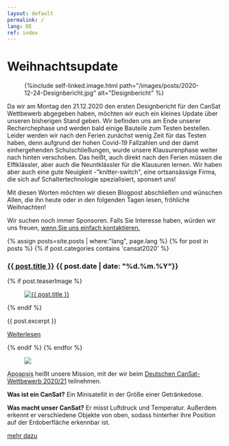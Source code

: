 ```yaml
---
layout: default
permalink: /
lang: DE
ref: index
---
```


# Weihnachtsupdate 

<figure class="center medium">
  {%include self-linked.image.html path="/images/posts/2020-12-24-Designbericht.jpg" alt="Designbericht" %}
</figure>


Da wir am Montag den 21.12.2020 den ersten Designbericht für den CanSat Wettbewerb abgegeben haben, möchten wir euch ein kleines Update über unseren bisherigen Stand geben. Wir befinden uns am Ende unserer Recherchephase und werden bald einige Bauteile zum Testen bestellen. Leider werden wir nach den Ferien zunächst wenig Zeit für das Testen haben, denn aufgrund der hohen Covid-19 Fallzahlen und der damit einhergehenden Schulschließungen, wurde unsere Klausurenphase weiter nach hinten verschoben. Das heißt, auch direkt nach den Ferien müssen die Elftklässler, aber auch die Neuntklässler für die Klausuren lernen. Wir haben aber auch eine gute Neuigkeit -"knitter-switch", eine ortsansässige Firma, die sich auf Schaltertechnologie spezialisiert, sponsert uns! 

Mit diesen Worten möchten wir diesen Blogpost abschließen und wünschen Allen, die ihn heute oder in den folgenden Tagen lesen, fröhliche Weihnachten!


<p>Wir suchen noch immer Sponsoren. Falls Sie Interesse haben, würden wir uns freuen, <a href="mailto:{{ site.footer-links.email }}" target="_blank">wenn Sie uns einfach kontaktieren.</a></p>

{% assign posts=site.posts | where:"lang", page.lang %}
{% for post in posts %}
{% if post.categories contains 'cansat2020' %}
<article class="post clearfix">
  <h3><a href="{{ site.baseurl }}{{ post.url }}">{{ post.title }}</a> <span class="meta">{{ post.date | date: "%d.%m.%Y"}}</span></h3>

  {% if post.teaserImage %}
    <figure class="left">
      <a href="{{ post.url }}">
        <img src="{{ post.teaserImage }}" alt="{{ post.title }}" />
      </a>
    </figure>
  {% endif %}

  <div class="entry">
    {{ post.excerpt }}
  </div>

  <a href="{{ site.baseurl }}{{ post.url }}" class="read-more">Weiterlesen</a>
</article>
{% endif %}
{% endfor %}

<div class="page-banner side-figure">
  <figure class="medium">
    <img src="{{ site.baseurl }}/images/logo-1024x512.png" />
  </figure>
  <div>
    <p><abbr title="Apoapsis ist ein Begriff aus der Astronomie: Er beschreibt den Punkt, an dem ein Körper in seiner Umlaufbahn um einen Zentralkörper weitestmöglich von diesem Zentralkörper entfernt ist.">Apoapsis</abbr> heißt unsere Mission, mit der wir beim <a href="https://cansat.de" target="_blank">Deutschen CanSat-Wettbewerb 2020/21</a> teilnehmen.</p>
    <p><strong>Was ist ein CanSat?</strong> Ein Minisatellit in der Größe einer Getränkedose.</p>
    <p><strong>Was macht unser CanSat?</strong> Er misst Luftdruck und Temperatur. Außerdem erkennt er verschiedene Objekte von oben, sodass hinterher ihre Position auf der Erdoberfläche erkennbar ist.</p>
    <p><a href="{{ site.baseurl }}/about/" class="read-more">mehr dazu</a></p>
  </div>
</div>
